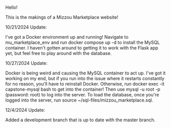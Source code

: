 Hello!

This is the makings of a Mizzou Marketplace website!

10/21/2024 Update:

I've got a Docker environment up and running! Navigate to mu_marketplace_env and run docker compose up -d to install the MySQL container. I haven't gotten around to getting it to work with the Flask app yet, but feel free to play around with the database.

10/27/2024 Update:

Docker is being weird and causing the MySQL container to act up. I've got it working on my end, but if you run into the issue where it restarts constantly for no reason, you'll have to reinstall Docker. Otherwise, run docker exec -it capstone-mysql bash to get into the container! Then use mysql -u root -p (password: root) to log into the server. To load the database, once you're logged into the server, run source ~/sql-files/mizzou_marketplace.sql.


12/4/2024 Update:

Added a development branch that is up to date with the master branch. 
